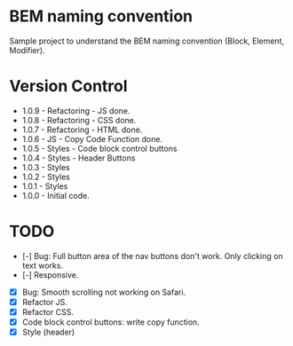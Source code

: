 # BEM naming convention
 Sample project to understand the BEM naming convention (Block, Element, Modifier).

# Version Control
- 1.0.9 - Refactoring - JS done.
- 1.0.8 - Refactoring - CSS done.
- 1.0.7 - Refactoring - HTML done.
- 1.0.6 - JS - Copy Code Function done.
- 1.0.5 - Styles - Code block control buttons
- 1.0.4 - Styles - Header Buttons
- 1.0.3 - Styles
- 1.0.2 - Styles
- 1.0.1 - Styles
- 1.0.0 - Initial code.

# TODO
- [-] Bug: Full button area of the nav buttons don't work. Only clicking on text works.
- [-] Responsive.
- [x] Bug: Smooth scrolling not working on Safari.
- [X] Refactor JS.
- [x] Refactor CSS.
- [x] Code block control buttons: write copy function.
- [x] Style (header)